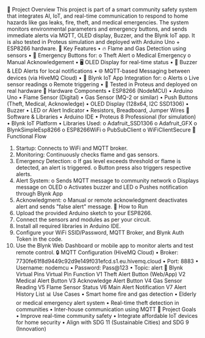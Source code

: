 📌 Project Overview
This project is part of a smart community safety system that integrates AI, IoT, and real-time communication to respond to home hazards like gas leaks, fire, theft, and medical emergencies. The system monitors environmental parameters and emergency buttons, and sends immediate alerts via MQTT, OLED display, Buzzer, and the Blynk IoT app. It is also tested in Proteus simulation and deployed with Arduino Uno + ESP8266 hardware.
🧠 Key Features
•	🔥 Flame and Gas Detection using sensors
•	🚨 Emergency Buttons for:
o	Theft Alert
o	Medical Emergency
o	Manual Acknowledgement
•	🖥️ OLED Display for real-time status
•	📢 Buzzer & LED Alerts for local notifications
•	🌐 MQTT-based Messaging between devices (via HiveMQ Cloud)
•	📱 Blynk IoT App Integration for:
o	Alerts
o	Live sensor readings
o	Remote triggering
•	🧪 Tested in Proteus and deployed on real hardware
🧰 Hardware Components
•	ESP8266 (NodeMCU)
•	Arduino Uno
•	Flame Sensor (Digital)
•	Gas Sensor (MQ-2 or similar)
•	Push Buttons (Theft, Medical, Acknowledge)
•	OLED Display (128x64, I2C SSD1306)
•	Buzzer
•	LED or Alert Indicator
•	Resistors, Breadboard, Jumper Wires
📡 Software & Libraries
•	Arduino IDE
•	Proteus 8 Professional (for simulation)
•	Blynk IoT Platform
•	Libraries Used:
o	Adafruit_SSD1306
o	Adafruit_GFX
o	BlynkSimpleEsp8266
o	ESP8266WiFi
o	PubSubClient
o	WiFiClientSecure
🔄 Functional Flow
1.	Startup: Connects to WiFi and MQTT broker.
2.	Monitoring: Continuously checks flame and gas sensors.
3.	Emergency Detection:
o	If gas level exceeds threshold or flame is detected, an alert is triggered.
o	Button press also triggers respective alerts.
4.	Alert System:
o	Sends MQTT message to community network
o	Displays message on OLED
o	Activates buzzer and LED
o	Pushes notification through Blynk App
5.	Acknowledgment:
o	Manual or remote acknowledgment deactivates alert and sends "false alert" message.
🔧 How to Run
1.	Upload the provided Arduino sketch to your ESP8266.
2.	Connect the sensors and modules as per your circuit.
3.	Install all required libraries in Arduino IDE.
4.	Configure your WiFi SSID/Password, MQTT Broker, and Blynk Auth Token in the code.
5.	Use the Blynk Web Dashboard or mobile app to monitor alerts and test remote control.
🔒 MQTT Configuration (HiveMQ Cloud)
•	Broker: 7730fe61f8d9449c92d9e149f031efcd.s1.eu.hivemq.cloud
•	Port: 8883
•	Username: nodemcu
•	Password: Pass@123
•	Topic: alert
📱 Blynk Virtual Pins
Virtual Pin	Function
V1	Theft Alert Button (Web/App)
V2	Medical Alert Button
V3	Acknowledge Alert Button
V4	Gas Sensor Reading
V5	Flame Sensor Status
V6	Main Alert Notification
V7	Alert History List
📊 Use Cases
•	Smart home fire and gas detection
•	Elderly or medical emergency alert system
•	Real-time theft detection in communities
•	Inter-house communication using MQTT
🎯 Project Goals
•	Improve real-time community safety
•	Integrate affordable IoT devices for home security
•	Align with SDG 11 (Sustainable Cities) and SDG 9 (Innovation)

